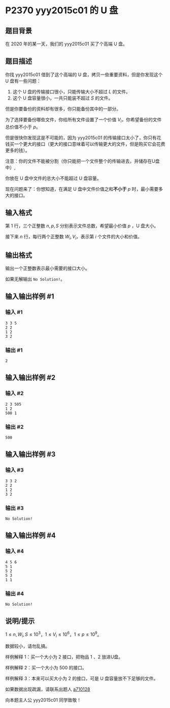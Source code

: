 # P2370 yyy2015c01 的 U 盘

## 题目背景

在 2020 年的某一天，我们的 yyy2015c01 买了个高端 U 盘。

## 题目描述

你找 yyy2015c01 借到了这个高端的 U 盘，拷贝一些重要资料，但是你发现这个 U 盘有一些问题：

1. 这个 U 盘的传输接口很小，只能传输大小不超过 $L$ 的文件。
2. 这个 U 盘容量很小，一共只能装不超过 $S$ 的文件。

但是你要备份的资料却有很多，你只能备份其中的一部分。

为了选择要备份哪些文件，你给所有文件设置了一个价值 $V_i$，你希望备份的文件总价值不小于 $p$。

但是很快你发现这是不可能的，因为 yyy2015c01 的传输接口太小了，你只有花钱买一个更大的接口（更大的接口意味着可以传输更大的文件，但是购买它会花费更多的钱）。

注意：你的文件不能被分割（你只能把一个文件整个的传输进去，并储存在U盘中）,

你放在 U 盘中文件的总大小不能超过 U 盘容量。

现在问题来了：你想知道，在满足 U 盘中文件价值之和**不小于** $p$ 时，最小需要多大的接口。

## 输入格式

第 $1$ 行，三个正整数 $n,p,S$ 分别表示文件总数，希望最小价值 $p$ ，U 盘大小。

接下来 $n$ 行，每行两个正整数 $W_{i},V_{i}$，表示第 $i$ 个文件的大小和价值。

## 输出格式

输出一个正整数表示最小需要的接口大小。

如果无解输出 `No Solution!`。

## 输入输出样例 #1

### 输入 #1

```
3 3 5
2 2
1 2
3 2
```

### 输出 #1

```
2
```

## 输入输出样例 #2

### 输入 #2

```
2 3 505
1 2
500 1
```

### 输出 #2

```
500
```

## 输入输出样例 #3

### 输入 #3

```
3 3 2
2 2
1 2
3 2
```

### 输出 #3

```
No Solution!
```

## 输入输出样例 #4

### 输入 #4

```
4 5 6
5 1
5 2
5 3
1 1
```

### 输出 #4

```
No Solution!
```

## 说明/提示

$1 \le n, W_i, S \le 10^3$，$1 \leq V_i \leq 10^6$，$1 \leq p \leq 10^9$。

数据较小，请勿乱搞。

样例解释 $1$：买一个大小为 $2$ 接口，把物品 $1$ 、$2$ 放进$\text{U}$盘。

样例解释 $2$：买一个大小为 $500$ 的接口。

样例解释 $3$：本来可以买大小为 $2$ 的接口，可是 U 盘容量放不下足够的文件。

如果数据出现疏漏，请联系出题人 [a710128](https://www.luogu.com.cn/user/2573)

向本题主人公 yyy2015c01 同学致敬！